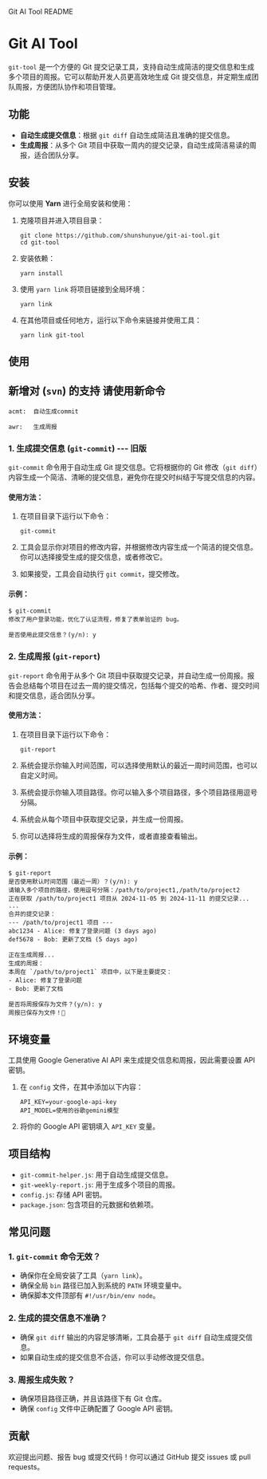   Git  AI Tool README

# Git AI Tool

`git-tool` 是一个方便的 Git 提交记录工具，支持自动生成简洁的提交信息和生成多个项目的周报。它可以帮助开发人员更高效地生成 Git 提交信息，并定期生成团队周报，方便团队协作和项目管理。

## 功能

+   **自动生成提交信息**：根据 `git diff` 自动生成简洁且准确的提交信息。
+   **生成周报**：从多个 Git 项目中获取一周内的提交记录，自动生成简洁易读的周报，适合团队分享。

## 安装

你可以使用 **Yarn** 进行全局安装和使用：

1.  克隆项目并进入项目目录：
    
    ```
    git clone https://github.com/shunshunyue/git-ai-tool.git
    cd git-tool
    ```
    
2.  安装依赖：
    
    ```
    yarn install
    ```
    
3.  使用 `yarn link` 将项目链接到全局环境：
    
    ```
    yarn link
    ```
    
4.  在其他项目或任何地方，运行以下命令来链接并使用工具：
    
    ```
    yarn link git-tool
    ```
    

## 使用

## 新增对 (`svn`) 的支持 请使用新命令
```
acmt:  自动生成commit

awr:   生成周报
```

### 1\. 生成提交信息 (`git-commit`) --- 旧版

`git-commit` 命令用于自动生成 Git 提交信息。它将根据你的 Git 修改（`git diff`）内容生成一个简洁、清晰的提交信息，避免你在提交时纠结于写提交信息的内容。

#### 使用方法：

1.  在项目目录下运行以下命令：
    
    ```
    git-commit
    ```
    
2.  工具会显示你对项目的修改内容，并根据修改内容生成一个简洁的提交信息。你可以选择接受生成的提交信息，或者修改它。
3.  如果接受，工具会自动执行 `git commit`，提交修改。

#### 示例：

```
$ git-commit
修改了用户登录功能，优化了认证流程，修复了表单验证的 bug。

是否使用此提交信息？(y/n): y
```

### 2\. 生成周报 (`git-report`)

`git-report` 命令用于从多个 Git 项目中获取提交记录，并自动生成一份周报。报告会总结每个项目在过去一周的提交情况，包括每个提交的哈希、作者、提交时间和提交信息，适合团队分享。

#### 使用方法：

1.  在项目目录下运行以下命令：
    
    ```
    git-report
    ```
    
2.  系统会提示你输入时间范围，可以选择使用默认的最近一周时间范围，也可以自定义时间。
3.  系统会提示你输入项目路径。你可以输入多个项目路径，多个项目路径用逗号分隔。
4.  系统会从每个项目中获取提交记录，并生成一份周报。
5.  你可以选择将生成的周报保存为文件，或者直接查看输出。

#### 示例：

```
$ git-report
是否使用默认时间范围（最近一周）？(y/n): y
请输入多个项目的路径，使用逗号分隔：/path/to/project1,/path/to/project2
正在获取 /path/to/project1 项目从 2024-11-05 到 2024-11-11 的提交记录...
...
合并的提交记录：
--- /path/to/project1 项目 ---
abc1234 - Alice: 修复了登录问题 (3 days ago)
def5678 - Bob: 更新了文档 (5 days ago)

正在生成周报...
生成的周报：
本周在 `/path/to/project1` 项目中，以下是主要提交：
- Alice: 修复了登录问题
- Bob: 更新了文档

是否将周报保存为文件？(y/n): y
周报已保存为文件！🎉
```

## 环境变量

工具使用 Google Generative AI API 来生成提交信息和周报，因此需要设置 API 密钥。

1.  在 `config` 文件，在其中添加以下内容：
    
    ```
    API_KEY=your-google-api-key
    API_MODEL=使用的谷歌gemini模型
    ```
    
2.  将你的 Google API 密钥填入 `API_KEY` 变量。

## 项目结构

+   `git-commit-helper.js`: 用于自动生成提交信息。
+   `git-weekly-report.js`: 用于生成多个项目的周报。
+   `config.js`: 存储 API 密钥。
+   `package.json`: 包含项目的元数据和依赖项。

## 常见问题

### 1\. `git-commit` 命令无效？

+   确保你在全局安装了工具（`yarn link`）。
+   确保全局 `bin` 路径已加入到系统的 `PATH` 环境变量中。
+   确保脚本文件顶部有 `#!/usr/bin/env node`。

### 2\. 生成的提交信息不准确？

+   确保 `git diff` 输出的内容足够清晰，工具会基于 `git diff` 自动生成提交信息。
+   如果自动生成的提交信息不合适，你可以手动修改提交信息。

### 3\. 周报生成失败？

+   确保项目路径正确，并且该路径下有 Git 仓库。
+   确保 `config` 文件中正确配置了 Google API 密钥。

## 贡献

欢迎提出问题、报告 bug 或提交代码！你可以通过 GitHub 提交 issues 或 pull requests。